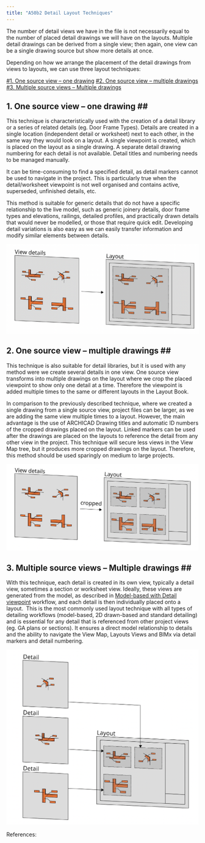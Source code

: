 ```yaml
---
title: "A50b2 Detail Layout Techniques"
---
```

The number of detail views we have in the file is not necessarily equal to the number of placed detail drawings we will have on the layouts. Multiple detail drawings can be derived from a single view; then again, one view can be a single drawing source but show more details at once. 

Depending on how we arrange the placement of the detail drawings from views to layouts, we can use three layout techniques: 

[#1. One source view – one drawing](#1.%20One%20source%20view%20%E2%80%93%20one%20drawing)
[#2. One source view – multiple drawings](#2.%20One%20source%20view%20%E2%80%93%20multiple%20drawings)
[#3. Multiple source views – Multiple drawings](#3.%20Multiple%20source%20views%20%E2%80%93%20Multiple%20drawings)

## 1. One source view – one drawing ##

This technique is characteristically used with the creation of a detail library or a series of related details (eg. Door Frame Types). Details are created in a single location (independent detail or worksheet) next to each other, in the same way they would look on a layout. A single viewpoint is created, which is placed on the layout as a single drawing. A separate detail drawing numbering for each detail is not available. Detail titles and numbering needs to be managed manually.

It can be time-consuming to find a specified detail, as detail markers cannot be used to navigate in the project. This is particularly true when the detail/worksheet viewpoint is not well organised and contains active, superseded, unfinished details, etc. 

This method is suitable for generic details that do not have a specific relationship to the live model, such as generic joinery details, door frame types and elevations, railings, detailed profiles, and practically drawn details that would never be modelled, or those that require quick edit. Developing detail variations is also easy as we can easily transfer information and modify similar elements between details.

![Pasted image 20230202091307](notes/4_ArchiCAD/_assets/Pasted%20image%2020230202091307.png)

## 2. One source view – multiple drawings ##

This technique is also suitable for detail libraries, but it is used with any method were we create several details in one view. One source view transforms into multiple drawings on the layout where we crop the placed viewpoint to show only one detail at a time. Therefore the viewpoint is added multiple times to the same or different layouts in the Layout Book.

In comparison to the previously described technique, where we created a single drawing from a single source view, project files can be larger, as we are adding the same view multiple times to a layout. However, the main advantage is the use of ARCHICAD Drawing titles and automatic ID numbers of the cropped drawings placed on the layout. Linked markers can be used after the drawings are placed on the layouts to reference the detail from any other view in the project. 
This technique will secure less views in the View Map tree, but it produces more cropped drawings on the layout. Therefore, this method should be used sparingly on medium to large projects.

![Pasted image 20230202091404](notes/4_ArchiCAD/_assets/Pasted%20image%2020230202091404.png)

## 3. Multiple source views – Multiple drawings ##

With this technique, each detail is created in its own view, typically a detail view, sometimes a section or worksheet view. Ideally, these views are generated from the model, as described in [Model-based with Detail viewpoint](notes/4_ArchiCAD/A50a1%20Model%20based%20detail%20with%20viewpoint.md) workflow, and each detail is then individually placed onto a layout. 
This is the most commonly used layout technique with all types of detailing workflows (model-based, 2D drawn-based and standard detailing) and is essential for any detail that is referenced from other project views (eg. GA plans or sections).
It ensures a direct model relationship to details and the ability to navigate the View Map, Layouts Views and BIMx via detail markers and detail numbering.

![Pasted image 20230202091420](notes/4_ArchiCAD/_assets/Pasted%20image%2020230202091420.png)


References:
[](https://help.graphisoft.com/AC/26/INT/index.htm?rhcsh=1&rhnewwnd=0&rhmapid=#t=_AC26_Help%252F070_Documentation%252F070_Documentation-99.htm%7CArchiCAD%2026%20Helpcentre%20%3E%20Layout%20and%C2%A0Drawing%20IDs)
